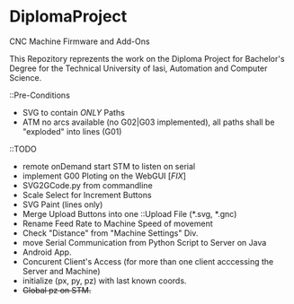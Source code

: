 # DiplomaProject
CNC Machine Firmware and Add-Ons

This Repozitory reprezents the work on the Diploma Project for Bachelor's Degree for the Technical University of Iasi, Automation and Computer Science.

::Pre-Conditions
 - SVG to contain *ONLY* Paths
 - ATM no arcs available (no G02|G03 implemented), all paths shall be "exploded" into lines (G01)



::TODO
 - remote onDemand start STM to listen on serial
 - implement G00 Ploting on the WebGUI [*FIX*]
 - SVG2GCode.py from commandline
 - Scale Select for Increment Buttons
 - SVG Paint (lines only)
 - Merge Upload Buttons into one ::Upload File (*.svg, *.gnc)
 - Rename Feed Rate to Machine Speed of movement
 - Check "Distance" from "Machine Settings" Div.
 - move Serial Communication from Python Script to Server on Java
 - Android App.
 - Concurent Client's Access (for more than one client acccessing the Server and Machine)
 - initialize (px, py, pz) with last known coords.
 - <strike>Global pz on STM.</strike>
